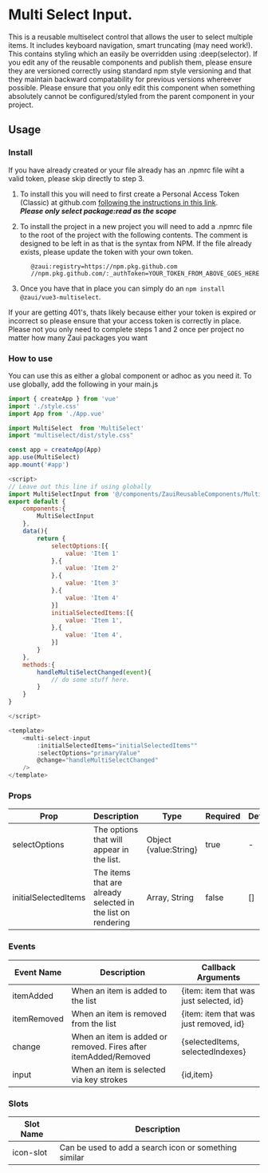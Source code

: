 # Multi Select Input.

This is a reusable multiselect control that allows the user to select multiple items. It includes keyboard navigation, smart truncating (may need work!). This contains styling which an easily be overridden using :deep(selector). If you edit any of the reusable components and publish them, please ensure they are versioned correctly using standard npm style versioning and that they maintain backward compatability for previous versions whereever possible. Please ensure that you only edit this component when something absolutely cannot be configured/styled from the parent component in your project.

## Usage

### Install

If you have already created or your file already has an .npmrc file wiht a valid token, please skip directly to step 3.

1. To install this you will need to first create a Personal Access Token (Classic) at github.com [following the instructions in this link](https://docs.github.com/en/enterprise-server@3.4/authentication/keeping-your-account-and-data-secure/creating-a-personal-access-token).<br>
 **<em>Please only select package:read as the scope</em>**<br/>

2. To install the project in a new project you will need to add a .npmrc file to the root of the project with the following contents. The comment is designed to be left in as that is the syntax from NPM. If the file already exists, please update the token with your own token.
    ```
       @zaui:registry=https://npm.pkg.github.com
       //npm.pkg.github.com/:_authToken=YOUR_TOKEN_FROM_ABOVE_GOES_HERE
    ```
    
3. Once you have that in place you can simply do an `npm install @zaui/vue3-multiselect`.<br>

If your are getting 401's, thats likely because either your token is expired or incorrect so please ensure that your access token is correctly in place. Please not you only need to complete steps 1 and 2 once per project no matter how many Zaui packages you want

### How to use

You can use this as either a global component or adhoc as you need it. To use globally, add the following in your main.js
``` javascript
import { createApp } from 'vue'
import './style.css'
import App from './App.vue'

import MultiSelect  from 'MultiSelect'
import "multiselect/dist/style.css"

const app = createApp(App)
app.use(MultiSelect)
app.mount('#app')
```

``` javascript
<script>
// Leave out this line if using globally
import MultiSelectInput from '@/components/ZauiReusableComponents/MultiSelectInput/MultiSelectInput.vue'
export default {
    components:{
        MultiSelectInput
    },
    data(){
        return {
            selectOptions:[{
                value: 'Item 1'
            },{
                value: 'Item 2'
            },{
                value: 'Item 3'
            },{
                value: 'Item 4'
            }]
            initialSelectedItems:[{
                value: 'Item 1',
            },{
                value: 'Item 4',
            }]
        }
    },
    methods:{
        handleMultiSelectChanged(event){
            // do some stuff here.
        }
    }
}

</script>

<template>
    <multi-select-input        
        :initialSelectedItems="initialSelectedItems""
        :selectOptions="primaryValue"        
        @change="handleMultiSelectChanged"
    />
</template>
```

### Props
| Prop                   | Description     | Type         | Required | Default |
| ---------------------- | --------------- | ------------ | -------- | ------- |
| selectOptions | The options that will appear in the list. | Object {value:String} | true | - |
| initialSelectedItems | The items that are already selected in the list on rendering | Array, String| false | [] |

### Events

| Event Name      | Description                                                                | Callback Arguments |
| --------------- | -------------------------------------------------------------------------- | ------------------ |
| itemAdded | When an item is added to the list | {item: item that was just selected, id} |
| itemRemoved | When an item is removed from the list | {item: item that was just removed, id} | 
| change | When an item is added or removed. Fires after itemAdded/Removed | {selectedItems, selectedIndexes} |
| input | When an item is selected via key strokes | {id,item} |

### Slots
| Slot Name | Description|
| --- | --- |
| icon-slot | Can be used to add a search icon or something similar

